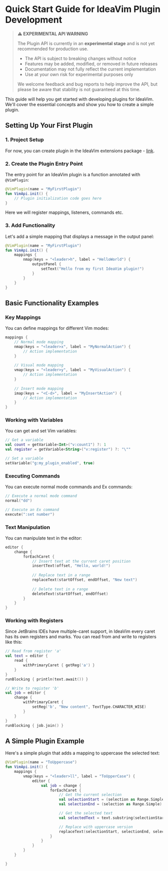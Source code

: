 # Quick Start Guide for IdeaVim Plugin Development

> **⚠️ EXPERIMENTAL API WARNING**
> 
> The Plugin API is currently in an **experimental stage** and is not yet recommended for production use.
> 
> - The API is subject to breaking changes without notice
> - Features may be added, modified, or removed in future releases
> - Documentation may not fully reflect the current implementation
> - Use at your own risk for experimental purposes only
> 
> We welcome feedback and bug reports to help improve the API, but please be aware that stability is not guaranteed at this time.

This guide will help you get started with developing plugins for IdeaVim.
We'll cover the essential concepts and show you how to create a simple plugin.

## Setting Up Your First Plugin

### 1. Project Setup

For now, you can create plugin in the IdeaVim extensions package - [link](https://github.com/JetBrains/ideavim/tree/4764ffbbf545607ad4a5c482d74e0219002a5aca/src/main/java/com/maddyhome/idea/vim/extension).

### 2. Create the Plugin Entry Point

The entry point for an IdeaVim plugin is a function annotated with `@VimPlugin`:

```kotlin
@VimPlugin(name = "MyFirstPlugin")
fun VimApi.init() {
    // Plugin initialization code goes here
}
```

Here we will register mappings, listeners, commands etc.

### 3. Add Functionality

Let's add a simple mapping that displays a message in the output panel:

```kotlin
@VimPlugin(name = "MyFirstPlugin")
fun VimApi.init() {
    mappings {
        nmap(keys = "<leader>h", label = "HelloWorld") {
            outputPanel {
                setText("Hello from my first IdeaVim plugin!")
            }
        }
    }
}
```

## Basic Functionality Examples

### Key Mappings

You can define mappings for different Vim modes:

```kotlin
mappings {
    // Normal mode mapping
    nmap(keys = "<leader>x", label = "MyNormalAction") {
        // Action implementation
    }
    
    // Visual mode mapping
    vmap(keys = "<leader>y", label = "MyVisualAction") {
        // Action implementation
    }
    
    // Insert mode mapping
    imap(keys = "<C-d>", label = "MyInsertAction") {
        // Action implementation
    }
}
```

### Working with Variables

You can get and set Vim variables:

```kotlin
// Get a variable
val count = getVariable<Int>("v:count1") ?: 1
val register = getVariable<String>("v:register") ?: "\""

// Set a variable
setVariable("g:my_plugin_enabled", true)
```

### Executing Commands

You can execute normal mode commands and Ex commands:

```kotlin
// Execute a normal mode command
normal("dd")

// Execute an Ex command
execute(":set number")
```

### Text Manipulation

You can manipulate text in the editor:

```kotlin
editor {
    change {
        forEachCaret {
            // Insert text at the current caret position
            insertText(offset, "Hello, world!")
            
            // Replace text in a range
            replaceText(startOffset, endOffset, "New text")
            
            // Delete text in a range
            deleteText(startOffset, endOffset)
        }
    }
}
```

### Working with Registers

Since JetBrains IDEs have multiple-caret support, in IdeaVim every caret has its own registers and marks.
You can read from and write to registers like this:

```kotlin
// Read from register 'a'
val text = editor {
    read {
        withPrimaryCaret { getReg('a') }
    }
}
runBlocking { println(text.await()) }

// Write to register 'b'
val job = editor {
    change {
        withPrimaryCaret {
            setReg('b', "New content", TextType.CHARACTER_WISE)
        }
    }
}
runBlocking { job.join() }
```

## A Simple Plugin Example

Here's a simple plugin that adds a mapping to uppercase the selected text:

```kotlin
@VimPlugin(name = "ToUppercase")
fun VimApi.init() {
    mappings {
        vmap(keys = "<leader>ll", label = "ToUpperCase") {
            editor {
                val job = change {
                    forEachCaret {
                        // Get the current selection
                        val selectionStart = (selection as Range.Simple).start
                        val selectionEnd = (selection as Range.Simple).end

                        // Get the selected text
                        val selectedText = text.substring(selectionStart, selectionEnd)

                        // Replace with uppercase version
                        replaceText(selectionStart, selectionEnd, selectedText.uppercase())
                    }
                }
            }
        }
    }

}
```